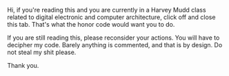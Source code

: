 Hi, if you're reading this and you are currently in a Harvey Mudd class related to digital electronic and computer architecture, click off and close this tab. That's what the honor code would want you to do.

If you are still reading this, please reconsider your actions. You will have to decipher my code. Barely anything is commented, and that is by design.
Do not steal my shit please.

Thank you.
